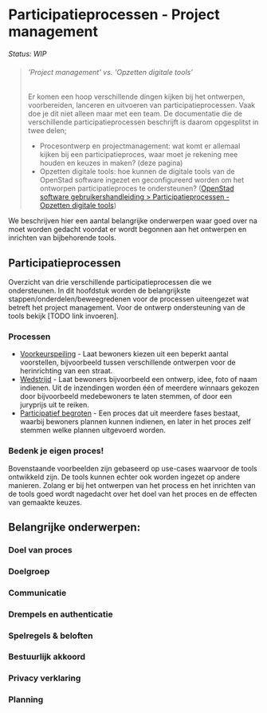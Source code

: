 
# Participatieprocessen - Project management

_Status: WIP_

> ###### 'Project management' vs. 'Opzetten digitale tools'
> Er komen een hoop verschillende dingen kijken bij het ontwerpen, voorbereiden, lanceren en uitvoeren van participatieprocessen. Vaak doe je dit niet alleen maar met een team. De documentatie die de verschillende participatieprocessen beschrijft is daarom opgesplitst in twee delen;
> - Procesontwerp en projectmanagement: wat komt er allemaal kijken bij een participatieproces, waar moet je rekening mee houden en keuzes in maken? (deze pagina)
> - Opzetten digitale tools: hoe kunnen de digitale tools van de OpenStad software ingezet en geconfigureerd worden om het ontworpen participatieproces te ondersteunen? ([OpenStad software gebruikershandleiding > Participatieprocessen - Opzetten digitale tools](/manual/processes))

We beschrijven hier een aantal belangrijke onderwerpen waar goed over na moet worden gedacht voordat er wordt begonnen aan het ontwerpen en inrichten van bijbehorende tools. 


## Participatieprocessen
Overzicht van drie verschillende participatieprocessen die we ondersteunen. In dit hoofdstuk worden de belangrijkste stappen/onderdelen/beweegredenen voor de processen uiteengezet wat betreft het project management. Voor de ontwerp ondersteuning van de tools bekijk [TODO link invoeren].

### Processen
* [Voorkeurspeiling](poll-PM.md) - Laat bewoners kiezen uit een beperkt aantal voorstellen, bijvoorbeeld tussen verschillende ontwerpen voor de herinrichting van een straat.
* [Wedstrijd](contest-PM.md) - Laat bewoners bijvoorbeeld een ontwerp, idee, foto of naam indienen. Uit de inzendingen worden één of meerdere winnaars gekozen door bijvoorbeeld medebewoners te laten stemmen, of door een juryprijs uit te reiken.
* [Participatief begroten](participatory-budgeting-PM.md) - Een proces dat uit meerdere fases bestaat, waarbij bewoners plannen kunnen indienen, en later in het proces zelf stemmen welke plannen uitgevoerd worden.


### Bedenk je eigen proces!
Bovenstaande voorbeelden zijn gebaseerd op use-cases waarvoor de tools ontwikkeld zijn. De tools kunnen echter ook worden ingezet op andere manieren. Zolang er bij het ontwerpen van het process en het inrichten van de tools goed wordt nagedacht over het doel van het proces en de effecten van gemaakte keuzes. 


## Belangrijke onderwerpen:

### Doel van proces

### Doelgroep

### Communicatie

### Drempels en authenticatie

### Spelregels & beloften

### Bestuurlijk akkoord

### Privacy verklaring

### Planning

